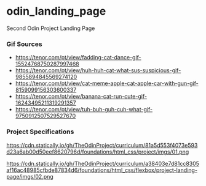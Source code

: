 # odin_landing_page
Second Odin Project
Landing Page

### Gif Sources
 - https://tenor.com/pt/view/fadding-cat-dance-gif-15524768750287997468
 - https://tenor.com/pt/view/huh-huh-cat-what-sus-suspicious-gif-9855894845569274120
 - https://tenor.com/pt/view/cat-meme-apple-cat-apple-car-with-gun-gif-8159099156303600337
 - https://tenor.com/pt/view/banana-cat-run-cute-gif-16243495211319291357
 - https://tenor.com/pt/view/tuh-buh-guh-cuh-what-gif-9750912507529527670

### Project Specifications

https://cdn.statically.io/gh/TheOdinProject/curriculum/81a5d553f4073e593d23a6ab00d50eef8620796d/foundations/html_css/project/imgs/01.png

https://cdn.statically.io/gh/TheOdinProject/curriculum/a38403e7d81cc8305af16ac48985cfbde87834d6/foundations/html_css/flexbox/project-landing-page/imgs/02.png